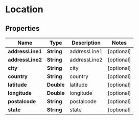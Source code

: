 
# Location

## Properties
Name | Type | Description | Notes
------------ | ------------- | ------------- | -------------
**addressLine1** | **String** | addressLine1 |  [optional]
**addressLine2** | **String** | addressLine2 |  [optional]
**city** | **String** | city |  [optional]
**country** | **String** | country |  [optional]
**latitude** | **Double** | latitude |  [optional]
**longitude** | **Double** | longitude |  [optional]
**postalcode** | **String** | postalcode |  [optional]
**state** | **String** | state |  [optional]



